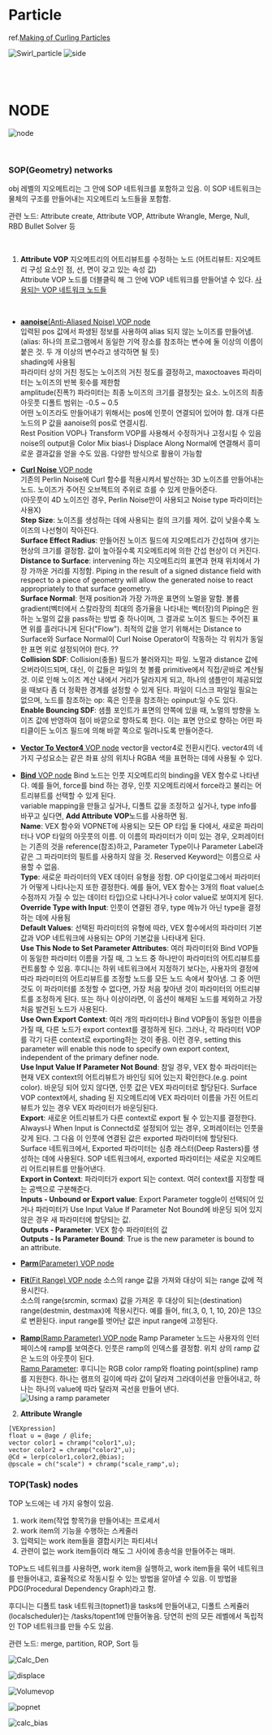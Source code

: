 # Particle 
ref.[Making of Curling Particles](https://www.youtube.com/watch?v=-pSbrYnRRSs&list=PLW1_6xRXJRNn7BCvnOpezgSeubO1DynYO&index=38&ab_channel=CGKnight) 

![Swirl_particle](https://user-images.githubusercontent.com/90232599/140743910-9a4201d5-01bb-4b95-9e11-fd6e14276a5e.jpg)
![side](https://user-images.githubusercontent.com/90232599/140743929-75977253-d8e5-4a5a-9fb6-7ee26fb04553.jpg)

<br/>
<br/>

# NODE    

![node](https://user-images.githubusercontent.com/90232599/140743998-18149d5b-ac93-4afb-9784-1f192bea08ab.jpg)   

<br/>

### SOP(Geometry) networks
obj 레벨의 지오메트리는 그 안에 SOP 네트워크를 포함하고 있음. 이 SOP 네트워크는 물체의 구조를 만들어내는 지오메트리 노드들을 포함함.  

관련 노드: Attribute create, Attribute VOP, Attribute Wrangle, Merge, Null, RBD Bullet Solver 등

<br/>

1. **Attribute VOP**
지오메트리의 어트리뷰트를 수정하는 노드 (어트리뷰트: 지오메트리 구성 요소인 점, 선, 면이 갖고 있는 속성 값)   
Attribute VOP 노드를 더블클릭 해 그 안에 VOP 네트워크를 만들어낼 수 있다. 
[사용되는 VOP 네트워크 노드들](https://www.sidefx.com/docs/houdini/nodes/vop/index.html)     
<br/> 

- [**aanoise**(Anti-Aliased Noise) VOP node](https://www.sidefx.com/docs/houdini/nodes/vop/aanoise.html)  
입력된 pos 값에서 파생된 정보를 사용하여 alias 되지 않는 노이즈를 만들어냄. (alias: 하나의 프로그램에서 동일한 기억 장소를 참조하는 변수에 둘 이상의 이름이 붙은 것. 두 개 이상의 변수라고 생각하면 될 듯)    
shading에 사용됨   
파라미터 상의 거친 정도는 노이즈의 거친 정도를 결정하고, maxoctoaves 파라미터는 노이즈의 반복 횟수를 제한함    
amplitude(진폭?) 파라미터는 최종 노이즈의 크기를 결정짓는 요소. 노이즈의 최종 아웃풋 디폴트 범위는 -0.5 ~ 0.5    
어떤 노이즈라도 만들어내기 위해서는 pos에 인풋이 연결되어 있어야 함. 대개 다른 노드의 P 값을 aanoise의 pos로 연결시킴.   
Rest Position VOP나 Transform VOP를 사용해서 수정하거나 고정시킬 수 있음    
noise의 output을 Color Mix bias나 Displace Along Normal에 연결해서 흥미로운 결과값을 얻을 수도 있음. 다양한 방식으로 활용이 가능함   


- [**Curl Noise** VOP node](https://www.sidefx.com/docs/houdini/nodes/vop/curlnoise.html)  
기존의 Perlin Noise에 Curl 함수를 적용시켜서 발산하는 3D 노이즈를 만들어내는 노드. 노이즈가 주어진 오브젝트의 주위로 흐를 수 있게 만들어준다.    
(아웃풋이 4D 노이즈인 경우, Perlin Noise만이 사용되고 Noise type 파라미터는 사용X)     
**Step Size**: 노이즈를 생성하는 데에 사용되는 컬의 크기를 제어. 값이 낮을수록 노이즈의 나선형이 작아진다.   
**Surface Effect Radius**: 만들어진 노이즈 필드에 지오메트리가 간섭하며 생기는 현상의 크기를 결정함. 값이 높아질수록 지오메트리에 의한 간섭 현상이 더 커진다.    
**Distance to Surface**: intervening 하는 지오메트리의 표면과 현재 위치에서 가장 가까운 거리를 지정함. Piping in the result of a signed distance field with respect to a piece of geometry will allow the generated noise to react appropriately to that surface geometry.   
**Surface Normal**: 현재 position과 가장 가까운 표면의 노멀을 말함. 볼륨 gradient(벡터에서 스칼라장의 최대의 증가율을 나타내는 벡터장)의 Piping은 원하는 노멀의 값을 pass하는 방법 중 하나이며, 그 결과로 노이즈 필드는 주어진 표면 위를 흘러다니게 된다("Flow"). 최적의 값을 얻기 위해서는 Distance to Surface와 Surface Normal이 Curl Noise Operator이 작동하는 각 위치가 동일한 표면 위로 설정되어야 한다. ??    
**Collision SDF**: Collision(충돌) 필드가 불러와지는 파일. 노멀과 distance 값에 오버라이드되며, 대신, 이 값들은 파일의 첫 볼륨 primitive에서 직접/곧바로 계산될 것. 이로 인해 노이즈 계산 내에서 거리가 달라지게 되고, 하나의 샘플만이 제공되었을 때보다 좀 더 정확한 경계를 설정할 수 있게 된다. 파일이 디스크 파일일 필요는 없으며, 노드를 참조하는 op: 혹은 인풋을 참조하는 opinput:일 수도 있다.     
**Enable Bouncing SDF**: 샘플 포인트가 표면의 안쪽에 있을 때, 노멀의 방향을 노이즈 값에 반영하여 점이 바깥으로 향하도록 한다. 이는 표면 안으로 향하는 어떤 파티클이든 노이즈 필드에 의해 바깥 쪽으로 밀려나도록 만들어준다. 


- [**Vector To Vector4** VOP node](https://www.sidefx.com/docs/houdini/nodes/vop/vectohvec.html)
vector을 vector4로 전환시킨다. vector4의 네 가지 구성요소는 같은 좌표 상의 위치나 RGBA 색을 표현하는 데에 사용될 수 있다. 


- [**Bind** VOP node](https://www.sidefx.com/docs/houdini/nodes/vop/bind.html)
Bind 노드는 인풋 지오메트리의 binding을 VEX 함수로 나타낸다. 예를 들어, force를 bind 하는 경우, 인풋 지오메트리에서 force라고 불리는 어트리뷰트를 선택할 수 있게 된다.     
variable mapping을 만들고 싶거나, 디폴트 값을 조정하고 싶거나, type info를 바꾸고 싶다면, **Add Attribute VOP**노드를 사용하면 됨.     
**Name**: VEX 함수와 VOPNET에 사용되는 모든 OP 타입 둘 다에서, 새로운 파라미터나 VOP 타일의 아웃풋의 이름. 이 이름의 파라미터가 이미 있는 경우, 오퍼레이터는 기존의 것을 reference(참조)하고, Parameter Type이나 Parameter Label과 같은 그 파라미터의 필트를 사용하지 않을 것. Reserved Keyword는 이름으로 사용할 수 없음.    
**Type**: 새로운 파라미터의 VEX 데이터 유형을 정함. OP 다이얼로그에서 파라미터가 어떻게 나타나는지 또한 결정한다. 예를 들어, VEX 함수는 3개의 float value(소수점까지 가질 수 있는 데이터 타입)으로 나타나거나 color value로 보여지게 된다.   
**Override Type with Input**: 인풋이 연결된 경우, type 메뉴가 아닌 type을 결정하는 데에 사용됨    
**Default Values**: 선택된 파라미터의 유형에 따라, VEX 함수에서의 파라미터 기본값과 VOP 네트워크에 사용되는 OP의 기본값을 나타내게 된다.   
**Use This Node to Set Parameter Attributes**: 여러 파라미터와 Bind VOP들이 동일한 파라미터 이름을 가질 때, 그 노드 중 하나만이 파라미터의 어트리뷰트를 컨트롤할 수 있음. 후디니는 하위 네트워크에서 지정하기 보다는, 사용자의 결정에 따라 파라미터의 어트리뷰트를 조정할 노드를 모든 노드 속에서 찾아냄. 그 중 어떤 것도 이 파라미터를 조정할 수 없다면, 가장 처음 찾아낸 것이 파라미터의 어트리뷰트를 조정하게 된다. 또는 하나 이상이라면, 이 옵션이 해제된 노드를 제외하고 가장 처음 발견된 노드가 사용된다.     
**Use Own Export Context**: 여러 개의 파라미터나 Bind VOP들이 동일한 이름을 가질 때, 다른 노드가 export context를 결정하게 된다. 그러나, 각 파라미터 VOP를 각기 다른 context로 exporting하는 것이 좋음. 이런 경우, setting this parameter will enable this node to specify own export context, independent of the primary definer node.    
**Use Input Value If Parameter Not Bound**: 참일 경우, VEX 함수 파라미터는 현재 VEX context의 어트리뷰트가 바인딩 되어 있는지 확인한다.(e.g. point color). 바운딩 되어 있지 않다면, 인풋 값은 VEX 파라미터로 할당된다. Surface VOP context에서, shading 된 지오메트리에 VEX 파라미터 이름을 가진 어트리뷰트가 있는 경우 VEX 파라미터가 바운딩된다.    
**Export**: 새로운 어트리뷰트가 다른 context로 export 될 수 있는지를 결정한다. Always나 When Input is Connectd로 설정되어 있는 경우, 오퍼레이터는 인풋을 갖게 된다. 그 다음 이 인풋에 연결된 값은 exported 파라미터에 할당된다. Surface 네트워크에서, Exported 파라미터는 심층 래스터(Deep Rasters)를 생성하는 데에 사용된다. SOP 네트워크에서, exported 파라미터는 새로운 지오메트리 어트리뷰트를 만들어낸다.    
**Export in Context**: 파라미터가 export 되는 context. 여러 context를 지정할 때는 공백으로 구분해준다.  
**Inputs - Unbound or Export value**: Export Parameter toggle이 선택되어 있거나 파라미터가 Use Input Value If Parameter Not Bound에 바운딩 되어 있지 않은 경우 새 파라미터에 할당되는 값.    
**Outputs - Parameter**: VEX 함수 파라미터의 값    
**Outputs - Is Parameter Bound**:  True is the new parameter is bound to an attribute.     


- [**Parm**(Parameter) VOP node](https://www.sidefx.com/docs/houdini/nodes/vop/parameter.html)     


- [**Fit**(Fit Range) VOP node](https://www.sidefx.com/docs/houdini/nodes/vop/fit.html)
소스의 range 값을 가져와 대상이 되는 range 값에 적용시킨다.    
소스의 range(srcmin, scrmax) 값을 가져온 후 대상이 되는(destination) range(destmin, destmax)에 적용시킨다. 예를 들어, fit(.3, 0, 1, 10, 20)은 13으로 변환된다. input range를 벗어난 값은 input range에 고정된다.    


- [**Ramp**(Ramp Parameter) VOP node](https://www.sidefx.com/docs/houdini/nodes/vop/rampparm.html)
Ramp Parameter 노드는 사용자의 인터페이스에 ramp를 보여준다. 인풋은 ramp의 인덱스를 결정함. 위치 상의 ramp 값은 노드의 아웃풋이 된다.     
[Ramp Parameter](https://www.sidefx.com/docs/houdini/network/ramps.html): 후디니는 RGB color ramp와 floating point(spline) ramp를 지원한다. 하나는 램프의 길이에 따라 값이 달라져 그라데이션을 만들어내고, 하나는 하나의 value에 따라 달라져 곡선을 만들어 낸다.     
![Using a ramp parameter](https://www.sidefx.com/docs/houdini/images/network/ramps_anno.png)  


2. **Attribute Wrangle**   

```VEXpression
[VEXpression]   
float u = @age / @life;   
vector color1 = chramp("color1",u);   
vector color2 = chramp("color2",u);   
@Cd = lerp(color1,color2,@bias);   
@pscale = ch("scale") + chramp("scale_ramp",u);   
``` 
 

### TOP(Task) nodes
TOP 노드에는 네 가지 유형이 있음.     
1) work item(작업 항목?)을 만들어내는 프로세서     
2) work item의 기능을 수행하는 스케줄러 
3) 입력되는 work item들을 결합시키는 파티셔너
4) 관련이 없는 work item들이라 해도 그 사이에 종송석을 만들어주는 매퍼.   

TOP노드 네트워크를 사용하면, work item을 실행하고, work item들을 묶어 네트워크를 만들어내고, 효율적으로 작동시킬 수 있는 방법을 알아낼 수 있음. 이 방법을 PDG(Procedural Dependency Graph)라고 함. 

후디니는 디폴트 task 네트워크(topnet1)을 tasks에 만들어내고, 디폴트 스케쥴러(localscheduler)는 /tasks/topent1에 만들어놓음. 당연히 씬의 모든 레벨에서 독립적인 TOP 네트워크를 만들 수도 있음. 

관련 노드: merge, partition, ROP, Sort 등 




![Calc_Den](https://user-images.githubusercontent.com/90232599/140744562-63c713b3-dd59-4f3d-a5f5-910a6b4c0873.jpg)   


![displace](https://user-images.githubusercontent.com/90232599/140744619-688a5850-a60f-418d-9de8-e9db023caf78.jpg)   


![Volumevop](https://user-images.githubusercontent.com/90232599/140744646-1cad9444-8887-4089-8b90-35c6e3aa5e6a.jpg)   


![popnet](https://user-images.githubusercontent.com/90232599/140744682-3d80ad1e-6b89-4af2-94bd-def158032ae5.jpg)   
 
 
![calc_bias](https://user-images.githubusercontent.com/90232599/140744694-c684b263-77ab-4b5f-a363-dbfd70c9bb46.jpg)   



